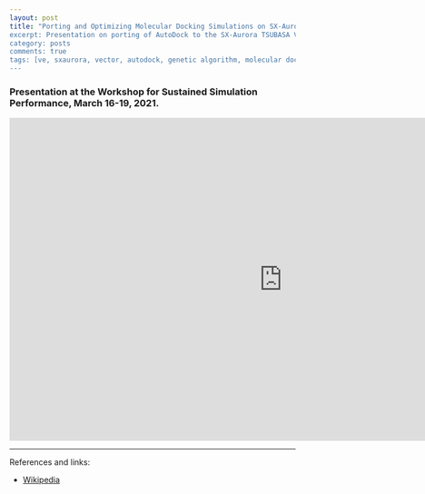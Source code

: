 ```yaml
---
layout: post
title: "Porting and Optimizing Molecular Docking Simulations on SX-Aurora Vector Engine (WSSP2021)
excerpt: Presentation on porting of AutoDock to the SX-Aurora TSUBASA Vector Engine.
category: posts
comments: true
tags: [ve, sxaurora, vector, autodock, genetic algorithm, molecular docking]
---
```


### Presentation at the Workshop for Sustained Simulation Performance, March 16-19, 2021.

<iframe src="https://docs.google.com/presentation/d/e/2PACX-1vTxz4Jnz2P5ajmXULigMJfpANQMOY9MOn0gzKQYuaj0DKBOf-ZISOm5ki06C-JOFsmTSfXJBMeg5L0g/embed?start=false&loop=false&delayms=5000" frameborder="0" width="960" height="569" allowfullscreen="true" mozallowfullscreen="true" webkitallowfullscreen="true"></iframe>

---

References and links:

* [Wikipedia](https://en.wikipedia.org/wiki/SX-Aurora_TSUBASA)
